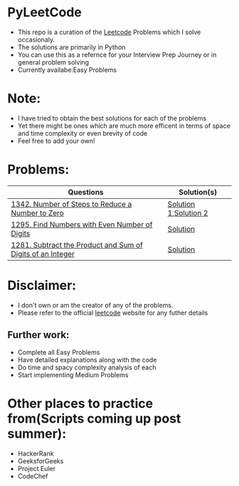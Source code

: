 # PyLeetCode
- This repo is a curation of the [Leetcode](https://leetcode.com/) Problems which I solve occasionaly.
- The solutions are primarily in Python
- You can use this as a refernce for your Interview Prep Journey or in general problem solving
- Currently availabe:Easy Problems

# Note:
- I have tried to obtain the best solutions for each of the problems
- Yet there might be ones which are much more efficent in terms of space and time complexity or even brevity of code
- Feel free to add your own!

# Problems:

| Questions | Solution(s) |
| --------- | --------- |
|[1342. Number of Steps to Reduce a Number to Zero](https://leetcode.com/problems/number-of-steps-to-reduce-a-number-to-zero/)| [Solution 1](https://github.com/smaranjitghose/PyLeetCode/blob/master/solutions_easy/1342.py),[Solution 2](https://github.com/smaranjitghose/PyLeetCode/tree/master/solutions_easy/1342_2.py) | 
|[1295. Find Numbers with Even Number of Digits](https://leetcode.com/problems/find-numbers-with-even-number-of-digits/)| [Solution](https://github.com/smaranjitghose/PyLeetCode/blob/master/solutions_easy/1295.py) | 
|[1281. Subtract the Product and Sum of Digits of an Integer](https://leetcode.com/problems/subtract-the-product-and-sum-of-digits-of-an-integer/)| [Solution](https://github.com/smaranjitghose/PyLeetCode/blob/master/solutions_easy/1281.py) | 


# Disclaimer:
- I don't own or am the creator of any of the problems.
- Please refer to the official [leetcode](https://leetcode.com/) website for any futher details

## Further work:
- Complete all Easy Problems
- Have detailed explanations along with the code
- Do time and spacy complexity analysis of each
- Start implementing Medium Problems

# Other places to practice from(Scripts coming up post summer):

- HackerRank
- GeeksforGeeks
- Project Euler
- CodeChef
